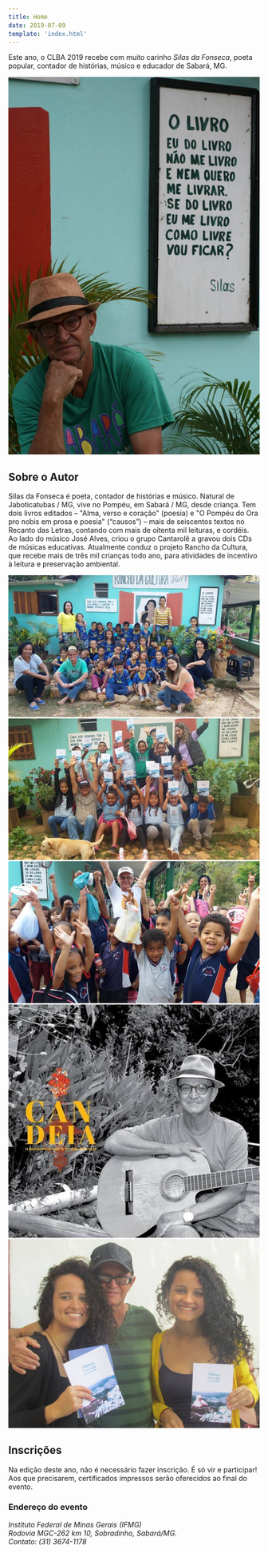 ```yaml
---
title: Home
date: 2019-07-09
template: 'index.html'
---
```


Este ano, o CLBA 2019 recebe com muito carinho
*Silas da Fonseca*, poeta popular, contador de histórias,
músico e educador de Sabará, MG.

<img src="img/silas-capa.jpg" alt="Silas da Fonseca" id="img-capa">

## Sobre o Autor

Silas da Fonseca é poeta, contador de histórias e músico. Natural de Jaboticatubas / MG, vive no Pompéu, em Sabará / MG, desde criança. Tem dois livros editados – "Alma, verso e coração" (poesia) e "O Pompéu do Ora pro nobis em prosa e poesia" (“causos”) –   mais de seiscentos textos no Recanto das Letras, contando com mais de oitenta mil leituras, e cordéis. Ao lado do músico José Alves, criou o grupo Cantarolê a gravou dois CDs de músicas educativas. Atualmente conduz o projeto Rancho da Cultura, que recebe mais de três mil crianças todo ano, para atividades de incentivo à leitura e preservação ambiental.

<div id="foto-gallery">
    <div>
        <img src="img/silas-criancas1.jpg">
    </div>
    <div>
        <img src="img/silas-criancas2.jpg">
    </div>
    <div>
        <img src="img/silas-criancas3.jpg">
    </div>
    <div>
        <img src="img/silas4.jpg">
    </div>
    <div>
        <img src="img/silas1.jpg">
    </div>
</div>

## Inscrições

Na edição deste ano, não é necessário fazer inscrição.
É só vir e participar!
Aos que precisarem, certificados impressos serão
oferecidos ao final do evento.

### Endereço do evento

<address>
Instituto Federal de Minas Gerais (IFMG)<br>
Rodovia MGC-262 km 10, Sobradinho, Sabará/MG.<br>
Contato: (31) 3674-1178
</address>